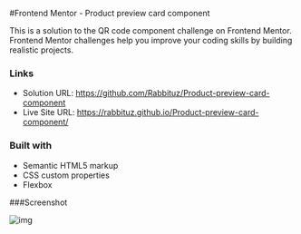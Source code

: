 #Frontend Mentor - Product preview card component

This is a solution to the QR code component challenge on Frontend Mentor. Frontend Mentor challenges help you improve your coding skills by building realistic projects.
### Links

- Solution URL: https://github.com/Rabbituz/Product-preview-card-component
- Live Site URL: https://rabbituz.github.io/Product-preview-card-component/

### Built with

- Semantic HTML5 markup
- CSS custom properties
- Flexbox

###Screenshot

![img](https://github.com/Rabbituz/Product-preview-card-component/assets/107909869/f9e3271a-dee5-4a93-a7c2-31384ec6feec)
